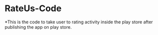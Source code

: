 # RateUs-Code

*This is the code to take user to rating activity inside the play store after publishing the app on play store.
